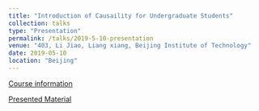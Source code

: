 ```yaml
---
title: "Introduction of Causaility for Undergraduate Students"
collection: talks
type: "Presentation"
permalink: /talks/2019-5-10-presentation
venue: "403, Li Jiao, Liang xiang, Beijing Institute of Technology"
date: 2019-05-10
location: "Beijing"
---
```


[Course information](https://www.bit.edu.cn/xww/zhxw/jxky1/a170401.htm)

[Presented Material](/files/Causality_forBIT2017Undergraduate.pdf)

<!-- This is a description of your tutorial, note the different field in type. This is a markdown files that can be all markdown-ified like any other post. Yay markdown! -->
